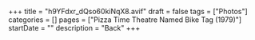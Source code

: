 +++
title = "h9YFdxr_dQso60kiNqX8.avif"
draft = false
tags = ["Photos"]
categories = []
pages = ["Pizza Time Theatre Named Bike Tag (1979)"]
startDate = ""
description = "Back"
+++
